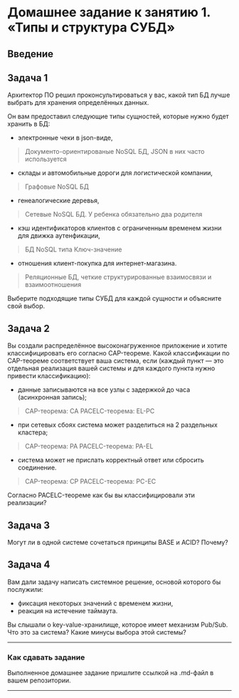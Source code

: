 # Домашнее задание к занятию 1. «Типы и структура СУБД»

## Введение

## Задача 1

Архитектор ПО решил проконсультироваться у вас, какой тип БД 
лучше выбрать для хранения определённых данных.

Он вам предоставил следующие типы сущностей, которые нужно будет хранить в БД:

- электронные чеки в json-виде,

> Документо-ориентированые  NoSQL БД, JSON в них часто используется

- склады и автомобильные дороги для логистической компании,

> Графовые NoSQL БД 

- генеалогические деревья,

> Сетевые NoSQL БД. У ребенка обязательно два родителя

- кэш идентификаторов клиентов с ограниченным временем жизни для движка аутенфикации,

> БД NoSQL типа Ключ-значение

- отношения клиент-покупка для интернет-магазина.

> Реляционные БД, четкие структурированные взаимосвязи и взаимоотношения

Выберите подходящие типы СУБД для каждой сущности и объясните свой выбор.

## Задача 2

Вы создали распределённое высоконагруженное приложение и хотите классифицировать его согласно 
CAP-теореме. Какой классификации по CAP-теореме соответствует ваша система, если 
(каждый пункт — это отдельная реализация вашей системы и для каждого пункта нужно привести классификацию):

- данные записываются на все узлы с задержкой до часа (асинхронная запись);

> CAP-теорема: CA
> PACELC-теорема: EL-PC

- при сетевых сбоях система может разделиться на 2 раздельных кластера;

> CAP-теорема: PA
> PACELC-теорема: PA-EL

- система может не прислать корректный ответ или сбросить соединение.

> CAP-теорема: CP
> PACELC-теорема: PC-EC

Согласно PACELC-теореме как бы вы классифицировали эти реализации?

## Задача 3

Могут ли в одной системе сочетаться принципы BASE и ACID? Почему?

## Задача 4

Вам дали задачу написать системное решение, основой которого бы послужили:

- фиксация некоторых значений с временем жизни,
- реакция на истечение таймаута.

Вы слышали о key-value-хранилище, которое имеет механизм Pub/Sub. 
Что это за система? Какие минусы выбора этой системы?

---

### Как cдавать задание

Выполненное домашнее задание пришлите ссылкой на .md-файл в вашем репозитории.

---

